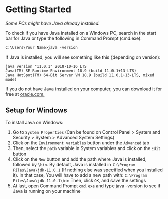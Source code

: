 # Getting Started

*Some PCs might have Java already installed.*

To check if you have Java installed on a Windows PC, search in the start bar for Java or type the following in Command Prompt (cmd.exe):

`C:\Users\Your Name>java -version`

If Java is installed, you will see something like this (depending on version):

```
java version "11.0.1" 2018-10-16 LTS
Java(TM) SE Runtime Environment 18.9 (build 11.0.1+13-LTS)
Java HotSpot(TM) 64-Bit Server VM 18.9 (build 11.0.1+13-LTS, mixed mode)
```

If you do not have Java installed on your computer, you can download it for free at [oracle.com.](https://www.oracle.com/java/technologies/java-se-glance.html)

## Setup for Windows
To install Java on Windows:

1. Go to `System Properties` (Can be found on Control Panel > System and Security > System > Advanced System Settings)
2. Click on the `Environment variables` button under the `Advanced` tab
3. Then, select the `path` variable in System variables and click on the `Edit` button
4. Click on the `New` button and add the path where Java is installed, followed by `\bin`. By default, Java is installed in `C:\Program Files\Java\jdk-11.0.1` (If nothing else was specified when you installed it). In that case, You will have to add a new path with: `C:\Program Files\Java\jdk-11.0.1\bin`
    Then, click `OK`, and save the settings
5. At last, open Command Prompt `cmd.exe` and type java -version to see if Java is running on your machine
 
